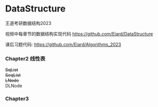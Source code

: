 # DataStructure
王道考研数据结构2023  

视频中每章节的数据结构实现代码
https://github.com/Eiard/DataStructure

课后习题代码:
https://github.com/Eiard/Algorithms_2023

### Chapter2 线性表
~~SqList~~  
~~SeqList~~  
~~LNode~~  
DLNode


### Chapter3 

